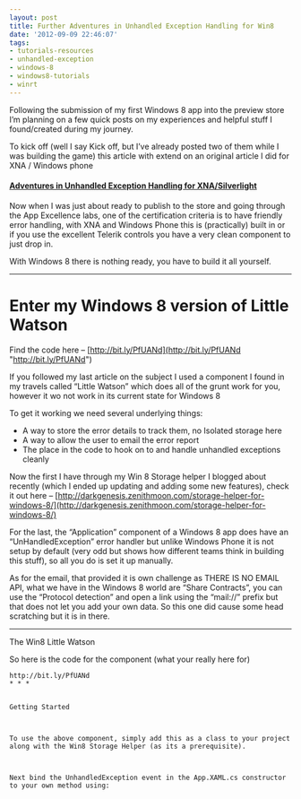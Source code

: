 ```yaml
---
layout: post
title: Further Adventures in Unhandled Exception Handling for Win8
date: '2012-09-09 22:46:07'
tags:
- tutorials-resources
- unhandled-exception
- windows-8
- windows8-tutorials
- winrt
---
```


Following the submission of my first Windows 8 app into the preview store I’m planning on a few quick posts on my experiences and helpful stuff I found/created during my journey.

To kick off (well I say Kick off, but I’ve already posted two of them while I was building the game) this article with extend on an original article I did for XNA / Windows phone

#### [Adventures in Unhandled Exception Handling for XNA/Silverlight](http://darkgenesis.zenithmoon.com/adventures-in-unhandled-exception-handling-for-xnasilverlight/)

Now when I was just about ready to publish to the store and going through the App Excellence labs, one of the certification criteria is to have friendly error handling, with XNA and Windows Phone this is (practically) built in or if you use the excellent Telerik controls you have a very clean component to just drop in.

With Windows 8 there is nothing ready, you have to build it all yourself.

* * *

# Enter my Windows 8 version of Little Watson

Find the code here – [http://bit.ly/PfUANd](http://bit.ly/PfUANd "http://bit.ly/PfUANd")

If you followed my last article on the subject I used a component I found in my travels called “Little Watson” which does all of the grunt work for you, however it wo not work in its current state for Windows 8

To get it working we need several underlying things:

- A way to store the error details to track them, no Isolated storage here
- A way to allow the user to email the error report
- The place in the code to hook on to and handle unhandled exceptions cleanly

Now the first I have through my Win 8 Storage helper I blogged about recently (which I ended up updating and adding some new features), check it out here – [http://darkgenesis.zenithmoon.com/storage-helper-for-windows-8/](http://darkgenesis.zenithmoon.com/storage-helper-for-windows-8/)

For the last, the “Application” component of a Windows 8 app does have an “UnHandledException” error handler but unlike Windows Phone it is not setup by default (very odd but shows how different teams think in building this stuff), so all you do is set it up manually.

As for the email, that provided it is own challenge as THERE IS NO EMAIL API, what we have in the Windows 8 world are “Share Contracts”, you can use the “Protocol detection” and open a link using the “mail://” prefix but that does not let you add your own data.  So this one did cause some head scratching but it is in there.

* * *

The Win8 Little Watson

So here is the code for the component (what your really here for)

    http://bit.ly/PfUANd
    * * *
    
    
    Getting Started
    
    
    
    To use the above component, simply add this as a class to your project along with the Win8 Storage Helper (as its a prerequisite).
    
    
    
    Next bind the UnhandledException event in the App.XAML.cs constructor to your own method using:
    
    
    
    
        
        
            
            
                
            
        
        
    
    
    

